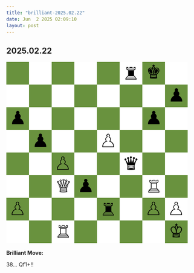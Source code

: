 ```yaml
---
title: "brilliant-2025.02.22"
date: Jun  2 2025 02:09:10
layout: post
---
```


## 2025.02.22

![](images/brilliant-2025.02.22.png)

**Brilliant Move:**

38... Qf1+!!
